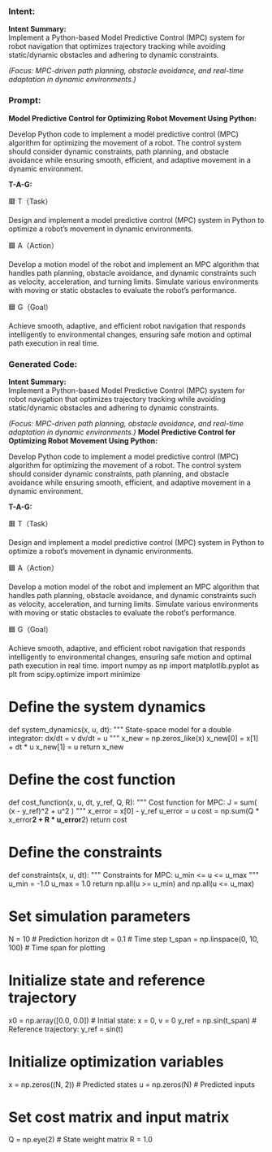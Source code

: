 ### Intent:
**Intent Summary:**  
Implement a Python-based Model Predictive Control (MPC) system for robot navigation that optimizes trajectory tracking while avoiding static/dynamic obstacles and adhering to dynamic constraints.  

*(Focus: MPC-driven path planning, obstacle avoidance, and real-time adaptation in dynamic environments.)*

### Prompt:
**Model Predictive Control for Optimizing Robot Movement Using Python:**

Develop Python code to implement a model predictive control (MPC) algorithm for optimizing the movement of a robot. The control system should consider dynamic constraints, path planning, and obstacle avoidance while ensuring smooth, efficient, and adaptive movement in a dynamic environment.

**T-A-G:**

🟥 T（Task）

Design and implement a model predictive control (MPC) system in Python to optimize a robot’s movement in dynamic environments.

🟩 A（Action）

Develop a motion model of the robot and implement an MPC algorithm that handles path planning, obstacle avoidance, and dynamic constraints such as velocity, acceleration, and turning limits. Simulate various environments with moving or static obstacles to evaluate the robot’s performance.

🟦 G（Goal）

Achieve smooth, adaptive, and efficient robot navigation that responds intelligently to environmental changes, ensuring safe motion and optimal path execution in real time.

### Generated Code:
**Intent Summary:**  
Implement a Python-based Model Predictive Control (MPC) system for robot navigation that optimizes trajectory tracking while avoiding static/dynamic obstacles and adhering to dynamic constraints.  

*(Focus: MPC-driven path planning, obstacle avoidance, and real-time adaptation in dynamic environments.)*
**Model Predictive Control for Optimizing Robot Movement Using Python:**

Develop Python code to implement a model predictive control (MPC) algorithm for optimizing the movement of a robot. The control system should consider dynamic constraints, path planning, and obstacle avoidance while ensuring smooth, efficient, and adaptive movement in a dynamic environment.

**T-A-G:**

🟥 T（Task）

Design and implement a model predictive control (MPC) system in Python to optimize a robot’s movement in dynamic environments.

🟩 A（Action）

Develop a motion model of the robot and implement an MPC algorithm that handles path planning, obstacle avoidance, and dynamic constraints such as velocity, acceleration, and turning limits. Simulate various environments with moving or static obstacles to evaluate the robot’s performance.

🟦 G（Goal）

Achieve smooth, adaptive, and efficient robot navigation that responds intelligently to environmental changes, ensuring safe motion and optimal path execution in real time.
import numpy as np
import matplotlib.pyplot as plt
from scipy.optimize import minimize

# Define the system dynamics
def system_dynamics(x, u, dt):
    """
    State-space model for a double integrator:
    dx/dt = v
    dv/dt = u
    """
    x_new = np.zeros_like(x)
    x_new[0] = x[1] + dt * u
    x_new[1] = u
    return x_new

# Define the cost function
def cost_function(x, u, dt, y_ref, Q, R):
    """
    Cost function for MPC:
    J = sum( (x - y_ref)^2 + u^2 )
    """
    x_error = x[0] - y_ref
    u_error = u
    cost = np.sum(Q * x_error**2 + R * u_error**2)
    return cost

# Define the constraints
def constraints(x, u, dt):
    """
    Constraints for MPC:
    u_min <= u <= u_max
    """
    u_min = -1.0
    u_max = 1.0
    return np.all(u >= u_min) and np.all(u <= u_max)

# Set simulation parameters
N = 10  # Prediction horizon
dt = 0.1  # Time step
t_span = np.linspace(0, 10, 100)  # Time span for plotting

# Initialize state and reference trajectory
x0 = np.array([0.0, 0.0])  # Initial state: x = 0, v = 0
y_ref = np.sin(t_span)  # Reference trajectory: y_ref = sin(t)

# Initialize optimization variables
x = np.zeros((N, 2))  # Predicted states
u = np.zeros(N)  # Predicted inputs

# Set cost matrix and input matrix
Q = np.eye(2)  # State weight matrix
R = 1.0
